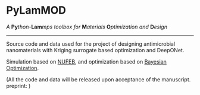 # PyLamMOD

*A* **Py***thon*-**Lam***mps* *toolbox for* **M***aterials* **O***ptimization and* **D***esign*

***

Source code and data used for the project of designing antimicrobial nanomaterials with Kriging surrogate based optimization and DeepONet.

Simulation based on [NUFEB](https://github.com/nufeb/NUFEB), and optimization based on [Bayesian Optimization](https://github.com/hanfengzhai/BayesianOptimization).

(All the code and data will be released upon acceptance of the manuscript. preprint: )
